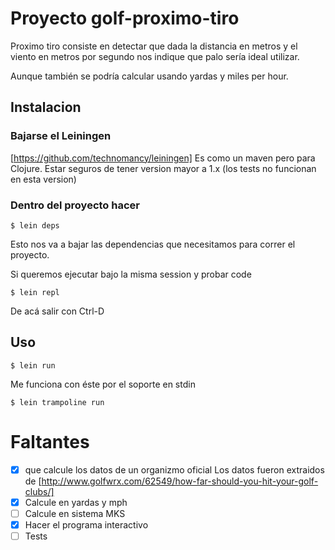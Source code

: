 # Proyecto golf-proximo-tiro

Proximo tiro consiste en detectar que dada la distancia en metros y el viento
en metros por segundo nos indique que palo sería ideal utilizar.

Aunque también se podría calcular usando yardas y miles per hour.

## Instalacion

### Bajarse el Leiningen
[https://github.com/technomancy/leiningen]
 Es como un maven pero para Clojure.
 Estar seguros de tener version mayor a 1.x (los tests no funcionan en esta version)

### Dentro del proyecto hacer
```
$ lein deps
```
 Esto nos va a bajar las dependencias que necesitamos para correr el proyecto.
 
 Si queremos ejecutar bajo la misma session y probar code
 ```
$ lein repl
```
 De acá salir con Ctrl-D


## Uso

```
$ lein run
```

Me funciona con éste por el soporte en stdin
```
$ lein trampoline run
```

# Faltantes

- [x] que calcule los datos de un organizmo oficial
   Los datos fueron extraidos de [http://www.golfwrx.com/62549/how-far-should-you-hit-your-golf-clubs/]
- [x] Calcule en yardas y mph
- [ ] Calcule en sistema MKS
- [x] Hacer el programa interactivo
- [ ] Tests
